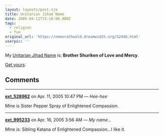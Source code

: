 ```yaml
---
layout: layouts/post.njk
title: Unitarian Jihad Name
date: 2005-04-11T13:18:00.000Z
tags:
  - religion
  - fun
original_url: 'https://nemorathwald.dreamwidth.org/52448.html'
userpic: ''
---
```

My [Unitarian Jihad Name](http://tinyurl.com/6valr) is: **Brother Shuriken of Love and Mercy**.

[Get yours](http://homepage.mac.com/whump/ujname.html).

## Comments

---

**[ext_528962](https://www.dreamwidth.org/users/ext_528962)** on Apr. 11, 2005 10:47 PM — *Hee-hee*

Mine is Sister Pepper Spray of Enlightened Compassion.

---

**[ext_995233](https://www.dreamwidth.org/users/ext_995233)** on Apr. 16, 2005 3:56 AM — *My name...*

Mine is: Sibling Katana of Enlightened Compassion...I like it.
